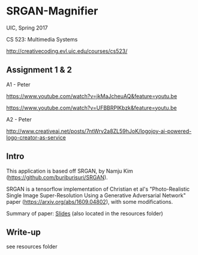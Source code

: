 # SRGAN-Magnifier
UIC, Spring 2017

CS 523: Multimedia Systems

http://creativecoding.evl.uic.edu/courses/cs523/
## Assignment 1 & 2
A1 - Peter

https://www.youtube.com/watch?v=jkMaJcheuAQ&feature=youtu.be

https://www.youtube.com/watch?v=UFBBRPlKbzk&feature=youtu.be

A2 - Peter

http://www.creativeai.net/posts/7ntWrv2a8ZL59hJoK/logojoy-ai-powered-logo-creator-as-service
## Intro
This application is based off SRGAN, by Namju Kim (https://github.com/buriburisuri/SRGAN).

SRGAN is a tensorflow implementation of Christian et al's "Photo-Realistic Single Image Super-Resolution Using a Generative Adversarial Network" paper (https://arxiv.org/abs/1609.04802), with some modifications.

Summary of paper: [Slides](resources/paper_Summary_Slides.pdf) (also located in the resources folder)
## Write-up
see resources folder

